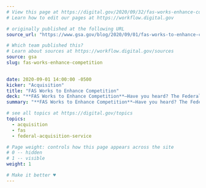 ```yaml
---
# View this page at https://digital.gov/2020/09/32/fas-works-enhance-competition
# Learn how to edit our pages at https://workflow.digital.gov

# originally published at the following URL
source_url: "https://www.gsa.gov/blog/2020/09/01/fas-works-to-enhance-competition"

# Which team published this?
# Learn about sources at https://workflow.digital.gov/sources
source: gsa
slug: fas-works-enhance-competition

 
date: 2020-09-01 14:00:00 -0500
kicker: "Acquisition"
title: "FAS Works to Enhance Competition"
deck: "**FAS Works to Enhance Competition**—Have you heard? The Federal Acquisition Service (FAS) is making exciting progress through the Federal Marketplace Strategy towards implementing new authorities and flexibilities that enhance competition in acquisition."
summary: "**FAS Works to Enhance Competition**—Have you heard? The Federal Acquisition Service (FAS) is making exciting progress through the Federal Marketplace Strategy towards implementing new authorities and flexibilities that enhance competition in acquisition."

# see all topics at https://digital.gov/topics
topics: 
  - acquisition
  - fas
  - federal-acquisition-service

# Page weight: controls how this page appears across the site
# 0 -- hidden
# 1 -- visible
weight: 1

# Make it better ♥
---
```

